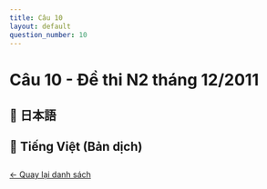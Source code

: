 ```yaml
---
title: Câu 10
layout: default
question_number: 10
---
```


# Câu 10 - Đề thi N2 tháng 12/2011
## 📖 日本語

## 📘 Tiếng Việt (Bản dịch)

<div style="margin-top: 2em;">
  <a href="/exam/n2/2011/">← Quay lại danh sách</a>
</div>